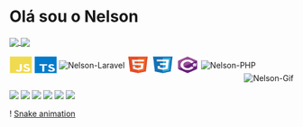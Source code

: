 # Olá sou o Nelson

<a href="https://github.com/curumim15/github-readme-stats">
  <img height=200 align="center" 
    src="https://github-readme-stats.vercel.app/api?username=curumim15&show_icons=true&theme=dracula" />
</a>
<a href="https://github.com/curumim15/convoychat">
  <img height=200 align="center" 
    src="https://github-readme-stats.vercel.app/api/top-langs?username=curumim15&layout=compact&langs_count=16&card_width=320&theme=dracula" />
</a>

<div style="display: inline_block"><br>
  <img align="center" alt="Nelson-Js" height="30" width="40" src="https://raw.githubusercontent.com/devicons/devicon/master/icons/javascript/javascript-plain.svg">
  <img align="center" alt="Nelson-Ts" height="30" width="40" src="https://raw.githubusercontent.com/devicons/devicon/master/icons/typescript/typescript-plain.svg">
  <img align="center" alt="Nelson-Laravel" height="30" width="40" 
src="https://cdn.jsdelivr.net/gh/devicons/devicon/icons/laravel/laravel-plain-wordmark.svg">
  <img align="center" alt="Nelson-HTML" height="30" width="40" src="https://raw.githubusercontent.com/devicons/devicon/master/icons/html5/html5-original.svg">
  <img align="center" alt="Nelson-CSS" height="30" width="40" 
src="https://raw.githubusercontent.com/devicons/devicon/master/icons/css3/css3-original.svg">
  <img align="center" alt="Nelson-Csharp" height="30" width="40" src="https://raw.githubusercontent.com/devicons/devicon/master/icons/csharp/csharp-original.svg">
  <img align="center" alt="Nelson-PHP" height="30" width="40" 
src="https://cdn.jsdelivr.net/gh/devicons/devicon/icons/php/php-original.svg">
  <img height=200 align="right" alt="Nelson-Gif" 
src="https://media.giphy.com/media/v1.Y2lkPTc5MGI3NjExaWJsaXh4Ym8waGN2OG83aDRydjExaDBldGlhMTJlbGIxcW1tdGtwaCZlcD12MV9pbnRlcm5hbF9naWZfYnlfaWQmY3Q9Zw/fSJJ0a4pz2VRr95kUW/giphy.gif">
</div>
  
  ##
 
<div> 
  <a href="https://www.youtube.com/channel/UC_-uuuZbY0AAt9CViNzvc-Q" target="_blank"><img src="https://img.shields.io/badge/YouTube-FF0000?style=for-the-badge&logo=youtube&logoColor=white" target="_blank"></a>
  <a href="https://instagram.com/rafaballerini" target="_blank"><img src="https://img.shields.io/badge/-Instagram-%23E4405F?style=for-the-badge&logo=instagram&logoColor=white" target="_blank"></a>
 	<a href="https://www.twitch.tv/rafaballerinii" target="_blank"><img src="https://img.shields.io/badge/Twitch-9146FF?style=for-the-badge&logo=twitch&logoColor=white" target="_blank"></a>
 <a href="https://discord.gg/wagxzStdcR" target="_blank"><img src="https://img.shields.io/badge/Discord-7289DA?style=for-the-badge&logo=discord&logoColor=white" target="_blank"></a> 
  <a href = "mailto:contatorafaballerini@gmail.com"><img src="https://img.shields.io/badge/-Gmail-%23333?style=for-the-badge&logo=gmail&logoColor=white" target="_blank"></a>
  <a href="https://www.linkedin.com/in/rafaella-ballerini-45875016a" target="_blank"><img src="https://img.shields.io/badge/-LinkedIn-%230077B5?style=for-the-badge&logo=linkedin&logoColor=white" target="_blank"></a>   

! [Snake animation](https://github.com/curumim15/curumim15/blob/output/github-contribution-grid-snake.svg)
  
</div>
